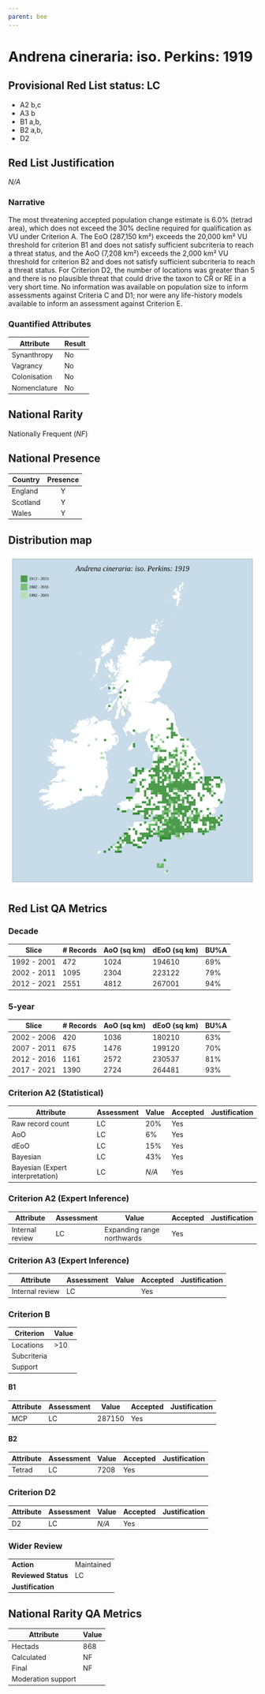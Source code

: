 ```yaml
---
parent: bee
---
```


# Andrena cineraria: iso. Perkins: 1919

## Provisional Red List status: LC
- A2 b,c
- A3 b
- B1 a,b, 
- B2 a,b, 
- D2

## Red List Justification
*N/A*
### Narrative


The most threatening accepted population change estimate is 6.0% (tetrad area), which does not exceed the 30% decline required for qualification as VU under Criterion A. The EoO (287,150 km²) exceeds the 20,000 km² VU threshold for criterion B1 and does not satisfy sufficient subcriteria to reach a threat status, and the AoO (7,208 km²) exceeds the 2,000 km² VU threshold for criterion B2 and does not satisfy sufficient subcriteria to reach a threat status. For Criterion D2, the number of locations was greater than 5 and there is no plausible threat that could drive the taxon to CR or RE in a very short time. No information was available on population size to inform assessments against Criteria C and D1; nor were any life-history models available to inform an assessment against Criterion E.
### Quantified Attributes
|Attribute|Result|
|---|---|
|Synanthropy|No|
|Vagrancy|No|
|Colonisation|No|
|Nomenclature|No|


## National Rarity
Nationally Frequent (*NF*)

## National Presence
|Country|Presence
|---|:-:|
|England|Y|
|Scotland|Y|
|Wales|Y|


## Distribution map
![](../map/49.svg)

## Red List QA Metrics
### Decade
| Slice | # Records | AoO (sq km) | dEoO (sq km) |BU%A |
|---|---|---|---|---|
|1992 - 2001|472|1024|194610|69%|
|2002 - 2011|1095|2304|223122|79%|
|2012 - 2021|2551|4812|267001|94%|
### 5-year
| Slice | # Records | AoO (sq km) | dEoO (sq km) |BU%A |
|---|---|---|---|---|
|2002 - 2006|420|1036|180210|63%|
|2007 - 2011|675|1476|199120|70%|
|2012 - 2016|1161|2572|230537|81%|
|2017 - 2021|1390|2724|264481|93%|
### Criterion A2 (Statistical)
|Attribute|Assessment|Value|Accepted|Justification
|---|---|---|---|---|
|Raw record count|LC|20%|Yes||
|AoO|LC|6%|Yes||
|dEoO|LC|15%|Yes||
|Bayesian|LC|43%|Yes||
|Bayesian (Expert interpretation)|LC|*N/A*|Yes||
### Criterion A2 (Expert Inference)
|Attribute|Assessment|Value|Accepted|Justification
|---|---|---|---|---|
|Internal review|LC|Expanding range northwards|Yes||
### Criterion A3 (Expert Inference)
|Attribute|Assessment|Value|Accepted|Justification
|---|---|---|---|---|
|Internal review|LC||Yes||
### Criterion B
|Criterion| Value|
|---|---|
|Locations|>10|
|Subcriteria||
|Support||
#### B1
|Attribute|Assessment|Value|Accepted|Justification
|---|---|---|---|---|
|MCP|LC|287150|Yes||
#### B2
|Attribute|Assessment|Value|Accepted|Justification
|---|---|---|---|---|
|Tetrad|LC|7208|Yes||
### Criterion D2
|Attribute|Assessment|Value|Accepted|Justification
|---|---|---|---|---|
|D2|LC|*N/A*|Yes||
### Wider Review
|  |  |
|---|---|
|**Action**|Maintained|
|**Reviewed Status**|LC|
|**Justification**||


## National Rarity QA Metrics
|Attribute|Value|
|---|---|
|Hectads|868|
|Calculated|NF|
|Final|NF|
|Moderation support||


